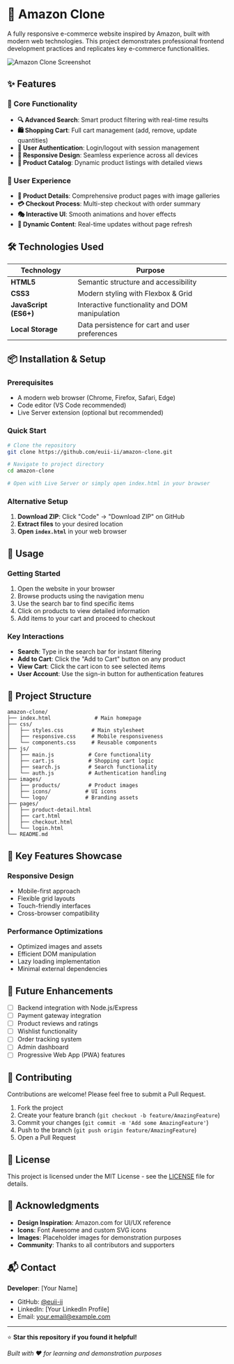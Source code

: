 # 🛒 Amazon Clone

A fully responsive e-commerce website inspired by Amazon, built with modern web technologies. This project demonstrates professional frontend development practices and replicates key e-commerce functionalities.

![Amazon Clone Screenshot](https://via.placeholder.com/800x400/232F3E/FFFFFF?text=Amazon+Clone+Preview)

## ✨ Features

### 🎯 Core Functionality
- **🔍 Advanced Search**: Smart product filtering with real-time results
- **🛍️ Shopping Cart**: Full cart management (add, remove, update quantities)
- **👤 User Authentication**: Login/logout with session management
- **📱 Responsive Design**: Seamless experience across all devices
- **🏪 Product Catalog**: Dynamic product listings with detailed views

### 🎨 User Experience
- **📄 Product Details**: Comprehensive product pages with image galleries
- **💳 Checkout Process**: Multi-step checkout with order summary
- **🎭 Interactive UI**: Smooth animations and hover effects
- **🔄 Dynamic Content**: Real-time updates without page refresh

## 🛠️ Technologies Used

| Technology | Purpose |
|------------|---------|
| **HTML5** | Semantic structure and accessibility |
| **CSS3** | Modern styling with Flexbox & Grid |
| **JavaScript (ES6+)** | Interactive functionality and DOM manipulation |
| **Local Storage** | Data persistence for cart and user preferences |

## 📦 Installation & Setup

### Prerequisites
- A modern web browser (Chrome, Firefox, Safari, Edge)
- Code editor (VS Code recommended)
- Live Server extension (optional but recommended)

### Quick Start
```bash
# Clone the repository
git clone https://github.com/euii-ii/amazon-clone.git

# Navigate to project directory
cd amazon-clone

# Open with Live Server or simply open index.html in your browser
```

### Alternative Setup
1. **Download ZIP**: Click "Code" → "Download ZIP" on GitHub
2. **Extract files** to your desired location
3. **Open `index.html`** in your web browser

## 🚀 Usage

### Getting Started
1. Open the website in your browser
2. Browse products using the navigation menu
3. Use the search bar to find specific items
4. Click on products to view detailed information
5. Add items to your cart and proceed to checkout

### Key Interactions
- **Search**: Type in the search bar for instant filtering
- **Add to Cart**: Click the "Add to Cart" button on any product
- **View Cart**: Click the cart icon to see selected items
- **User Account**: Use the sign-in button for authentication features

## 📁 Project Structure

```
amazon-clone/
├── index.html              # Main homepage
├── css/
│   ├── styles.css         # Main stylesheet
│   ├── responsive.css     # Mobile responsiveness
│   └── components.css     # Reusable components
├── js/
│   ├── main.js           # Core functionality
│   ├── cart.js           # Shopping cart logic
│   ├── search.js         # Search functionality
│   └── auth.js           # Authentication handling
├── images/
│   ├── products/         # Product images
│   ├── icons/           # UI icons
│   └── logo/            # Branding assets
├── pages/
│   ├── product-detail.html
│   ├── cart.html
│   ├── checkout.html
│   └── login.html
└── README.md
```

## 🎨 Key Features Showcase

### Responsive Design
- Mobile-first approach
- Flexible grid layouts
- Touch-friendly interfaces
- Cross-browser compatibility

### Performance Optimizations
- Optimized images and assets
- Efficient DOM manipulation
- Lazy loading implementation
- Minimal external dependencies

## 🚧 Future Enhancements

- [ ] Backend integration with Node.js/Express
- [ ] Payment gateway integration
- [ ] Product reviews and ratings
- [ ] Wishlist functionality
- [ ] Order tracking system
- [ ] Admin dashboard
- [ ] Progressive Web App (PWA) features

## 🤝 Contributing

Contributions are welcome! Please feel free to submit a Pull Request.

1. Fork the project
2. Create your feature branch (`git checkout -b feature/AmazingFeature`)
3. Commit your changes (`git commit -m 'Add some AmazingFeature'`)
4. Push to the branch (`git push origin feature/AmazingFeature`)
5. Open a Pull Request

## 📝 License

This project is licensed under the MIT License - see the [LICENSE](LICENSE) file for details.

## 🙏 Acknowledgments

- **Design Inspiration**: Amazon.com for UI/UX reference
- **Icons**: Font Awesome and custom SVG icons
- **Images**: Placeholder images for demonstration purposes
- **Community**: Thanks to all contributors and supporters

## 📬 Contact

**Developer**: [Your Name]
- GitHub: [@euii-ii](https://github.com/euii-ii)
- LinkedIn: [Your LinkedIn Profile]
- Email: your.email@example.com

---

⭐ **Star this repository if you found it helpful!**

*Built with ❤️ for learning and demonstration purposes*
